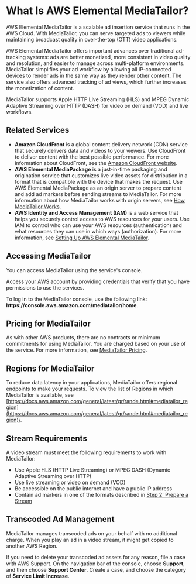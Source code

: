 # What Is AWS Elemental MediaTailor?<a name="what-is"></a>

AWS Elemental MediaTailor is a scalable ad insertion service that runs in the AWS Cloud\. With MediaTailor, you can serve targeted ads to viewers while maintaining broadcast quality in over\-the\-top \(OTT\) video applications\.

AWS Elemental MediaTailor offers important advances over traditional ad\-tracking systems: ads are better monetized, more consistent in video quality and resolution, and easier to manage across multi\-platform environments\. MediaTailor simplifies your ad workflow by allowing all IP\-connected devices to render ads in the same way as they render other content\. The service also offers advanced tracking of ad views, which further increases the monetization of content\.

MediaTailor supports Apple HTTP Live Streaming \(HLS\) and MPEG Dynamic Adaptive Streaming over HTTP \(DASH\) for video on demand \(VOD\) and live workflows\.

## Related Services<a name="related-services"></a>
+ **Amazon CloudFront** is a global content delivery network \(CDN\) service that securely delivers data and videos to your viewers\. Use CloudFront to deliver content with the best possible performance\. For more information about CloudFront, see the [Amazon CloudFront website](https://aws.amazon.com/cloudfront/)\.
+ **AWS Elemental MediaPackage** is a just\-in\-time packaging and origination service that customizes live video assets for distribution in a format that is compatible with the device that makes the request\. Use AWS Elemental MediaPackage as an origin server to prepare content and add ad markers before sending streams to MediaTailor\. For more information about how MediaTailor works with origin servers, see [How MediaTailor Works](what-is-flow.md)\.
+ **AWS Identity and Access Management \(IAM\)** is a web service that helps you securely control access to AWS resources for your users\. Use IAM to control who can use your AWS resources \(authentication\) and what resources they can use in which ways \(authorization\)\. For more information, see [Setting Up AWS Elemental MediaTailor](setting-up.md)\.

## Accessing MediaTailor<a name="accessing-emt"></a>

You can access MediaTailor using the service's console\.

Access your AWS account by providing credentials that verify that you have permissions to use the services\. 

To log in to the MediaTailor console, use the following link: **https://console\.aws\.amazon\.com/mediatailor/home**\.

## Pricing for MediaTailor<a name="pricing"></a>

As with other AWS products, there are no contracts or minimum commitments for using MediaTailor\. You are charged based on your use of the service\. For more information, see [MediaTailor Pricing](https://aws.amazon.com/mediatailor/pricing/)\.

## Regions for MediaTailor<a name="regions-endpoints"></a>

To reduce data latency in your applications, MediaTailor offers regional endpoints to make your requests\. To view the list of Regions in which MediaTailor is available, see [https://docs.aws.amazon.com/general/latest/gr/rande.html#mediatailor_region](https://docs.aws.amazon.com/general/latest/gr/rande.html#mediatailor_region)\.

## Stream Requirements<a name="stream-reqmts"></a>

A video stream must meet the following requirements to work with MediaTailor:
+ Use Apple HLS \(HTTP Live Streaming\) or MPEG DASH \(Dynamic Adaptive Streaming over HTTP\)
+ Use live streaming or video on demand \(VOD\)
+ Be accessible on the public internet and have a public IP address
+ Contain ad markers in one of the formats described in [Step 2: Prepare a Stream](getting-started.md#getting-started-prep-stream)

## Transcoded Ad Management<a name="transcoded-ad-management"></a>

MediaTailor manages transcoded ads on your behalf with no additional charge\. When you play an ad in a video stream, it might get copied to another AWS Region\.

If you need to delete your transcoded ad assets for any reason, file a case with AWS Support\. On the navigation bar of the console, choose **Support**, and then choose **Support Center**\. Create a case, and choose the category of **Service Limit Increase**\.